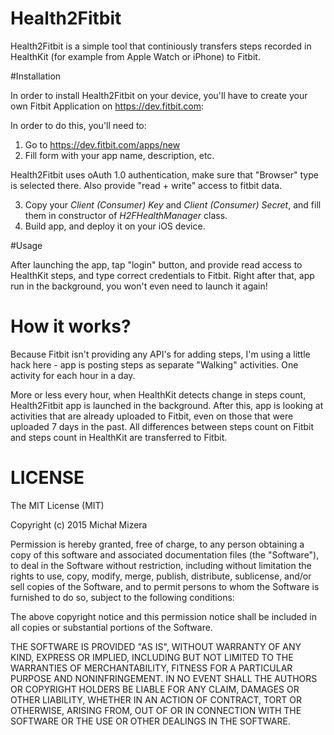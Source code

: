# Health2Fitbit

Health2Fitbit is a simple tool that continiously transfers steps recorded in HealthKit (for example from Apple Watch or iPhone) to Fitbit.

#Installation

In order to install Health2Fitbit on your device, you'll have to create your own Fitbit Application on https://dev.fitbit.com:

In order to do this, you'll need to:

1. Go to https://dev.fitbit.com/apps/new
2. Fill form with your app name, description, etc.

Health2Fitbit uses oAuth 1.0 authentication, make sure that "Browser" type is selected there. Also provide "read + write" access to fitbit data.

3. Copy your *Client (Consumer) Key* and *Client (Consumer) Secret*, and fill them in constructor of *H2FHealthManager* class.
4. Build app, and deploy it on your iOS device.

#Usage

After launching the app, tap "login" button, and provide read access to HealthKit steps, and type correct credentials to Fitbit. Right after that, app run in the background, you won't even need to launch it again!

# How it works?

Because Fitbit isn't providing any API's for adding steps, I'm using a little hack here - app is posting steps as separate "Walking" activities. One activity for each hour in a day. 

More or less every hour, when HealthKit detects change in steps count, Health2Fitbit app is launched in the background. After this, app is looking at activities that are already uploaded to Fitbit, even on those that were uploaded 7 days in the past. All differences between steps count on Fitbit and steps count in HealthKit are transferred to Fitbit.


# LICENSE

The MIT License (MIT)

Copyright (c) 2015 Michał Mizera

Permission is hereby granted, free of charge, to any person obtaining a copy
of this software and associated documentation files (the "Software"), to deal
in the Software without restriction, including without limitation the rights
to use, copy, modify, merge, publish, distribute, sublicense, and/or sell
copies of the Software, and to permit persons to whom the Software is
furnished to do so, subject to the following conditions:

The above copyright notice and this permission notice shall be included in
all copies or substantial portions of the Software.

THE SOFTWARE IS PROVIDED "AS IS", WITHOUT WARRANTY OF ANY KIND, EXPRESS OR
IMPLIED, INCLUDING BUT NOT LIMITED TO THE WARRANTIES OF MERCHANTABILITY,
FITNESS FOR A PARTICULAR PURPOSE AND NONINFRINGEMENT. IN NO EVENT SHALL THE
AUTHORS OR COPYRIGHT HOLDERS BE LIABLE FOR ANY CLAIM, DAMAGES OR OTHER
LIABILITY, WHETHER IN AN ACTION OF CONTRACT, TORT OR OTHERWISE, ARISING FROM,
OUT OF OR IN CONNECTION WITH THE SOFTWARE OR THE USE OR OTHER DEALINGS IN
THE SOFTWARE.